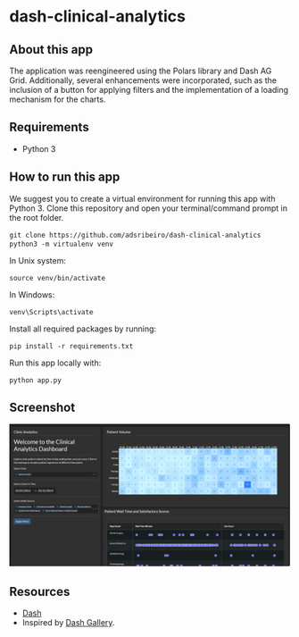 # dash-clinical-analytics

## About this app
The application was reengineered using the Polars library and Dash AG Grid. Additionally, several enhancements were incorporated, such as the inclusion of a button for applying filters and the implementation of a loading mechanism for the charts.

## Requirements

* Python 3

## How to run this app

We suggest you to create a virtual environment for running this app with Python 3. Clone this repository 
and open your terminal/command prompt in the root folder.

```
git clone https://github.com/adsribeiro/dash-clinical-analytics
python3 -m virtualenv venv

```
In Unix system:
```
source venv/bin/activate

```
In Windows: 

```
venv\Scripts\activate
```

Install all required packages by running:
```
pip install -r requirements.txt
```

Run this app locally with:
```
python app.py
```

## Screenshot

![screenshot](img/screencapture.png)

## Resources

* [Dash](https://dash.plot.ly/)
* Inspired by [Dash Gallery](https://dash.gallery/dash-clinical-analytics/).
